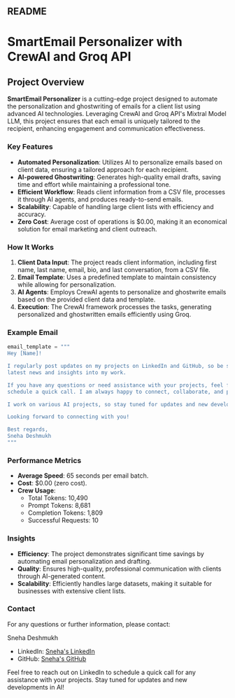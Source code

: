 ## README

# SmartEmail Personalizer with CrewAI and Groq API

## Project Overview

**SmartEmail Personalizer** is a cutting-edge project designed to automate the personalization and ghostwriting of emails for a client list using advanced AI technologies. Leveraging CrewAI and Groq API's Mixtral Model LLM, this project ensures that each email is uniquely tailored to the recipient, enhancing engagement and communication effectiveness.

### Key Features

- **Automated Personalization**: Utilizes AI to personalize emails based on client data, ensuring a tailored approach for each recipient.
- **AI-powered Ghostwriting**: Generates high-quality email drafts, saving time and effort while maintaining a professional tone.
- **Efficient Workflow**: Reads client information from a CSV file, processes it through AI agents, and produces ready-to-send emails.
- **Scalability**: Capable of handling large client lists with efficiency and accuracy.
- **Zero Cost**: Average cost of operations is $0.00, making it an economical solution for email marketing and client outreach.

### How It Works

1. **Client Data Input**: The project reads client information, including first name, last name, email, bio, and last conversation, from a CSV file.
2. **Email Template**: Uses a predefined template to maintain consistency while allowing for personalization.
3. **AI Agents**: Employs CrewAI agents to personalize and ghostwrite emails based on the provided client data and template.
4. **Execution**: The CrewAI framework processes the tasks, generating personalized and ghostwritten emails efficiently using Groq.

### Example Email

```python
email_template = """
Hey [Name]!

I regularly post updates on my projects on LinkedIn and GitHub, so be sure to follow me there for the 
latest news and insights into my work.

If you have any questions or need assistance with your projects, feel free to pin me on LinkedIn to 
schedule a quick call. I am always happy to connect, collaborate, and provide support.

I work on various AI projects, so stay tuned for updates and new developments.

Looking forward to connecting with you!

Best regards,
Sneha Deshmukh
"""
```

### Performance Metrics

- **Average Speed**: 65 seconds per email batch.
- **Cost**: $0.00 (zero cost).
- **Crew Usage**:
  - Total Tokens: 10,490
  - Prompt Tokens: 8,681
  - Completion Tokens: 1,809
  - Successful Requests: 10

### Insights

- **Efficiency**: The project demonstrates significant time savings by automating email personalization and drafting.
- **Quality**: Ensures high-quality, professional communication with clients through AI-generated content.
- **Scalability**: Efficiently handles large datasets, making it suitable for businesses with extensive client lists.

### Contact

For any questions or further information, please contact:

Sneha Deshmukh
- LinkedIn: [Sneha's LinkedIn](https://www.linkedin.com/in/snehaadeshmukh/)
- GitHub: [Sneha's GitHub](https://github.com/SnehaDeshmukh28)

Feel free to reach out on LinkedIn to schedule a quick call for any assistance with your projects. Stay tuned for updates and new developments in AI!